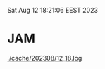 Sat Aug 12 18:21:06 EEST 2023
# JAM
<a href='./cache/202308/12_18.log'>./cache/202308/12_18.log</a>
